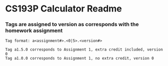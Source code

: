 # CS193P Calculator Readme
### Tags are assigned to version as corresponds with the homework assignment
	Tag format: a<assignment#>.<0|5>.<version#>

	Tag a1.5.0 corresponds to Assignment 1, extra credit included, version 0
	Tag a1.0.0 corresponds to Assignment 1, no extra credit, version 0

